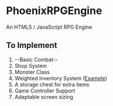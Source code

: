 # PhoenixRPGEngine
An HTML5 / JavaScript RPG Engine

## To Implement
1.  --Basic Combat--
2.  Shop System
3.  Monster Class 
4.  Weighted Inventory System ([Example](https://gamedevelopment.tutsplus.com/articles/designing-an-rpg-inventory-system-that-fits-preliminary-steps--gamedev-14725))
5.  A storage chest for extra items
6.  Game Controller Support
7.  Adaptable screen sizing
